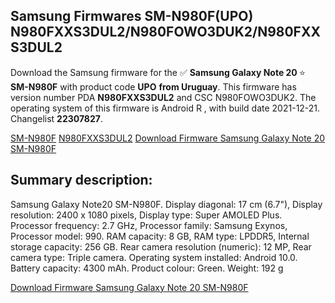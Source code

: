 <h2>Samsung Firmwares SM-N980F(UPO) N980FXXS3DUL2/N980FOWO3DUK2/N980FXXS3DUL2</h2>
Download the Samsung firmware for the ✅ <strong>Samsung Galaxy Note 20 </strong> ⭐ <strong>SM-N980F</strong> with product code <strong>UPO</strong> <strong> from Uruguay</strong>. This firmware has version number PDA <strong>N980FXXS3DUL2</strong> and CSC N980FOWO3DUK2. The operating system of this firmware is Android R , with build date 2021-12-21. Changelist <strong>22307827</strong>.

[SM-N980F](https://samfirm.shop/samsung/model/SM-N980F)
[N980FXXS3DUL2](https://samfirm.shop/samsung/pda/N980FXXS3DUL2)
[Download Firmware Samsung Galaxy Note 20 SM-N980F](https://samfirm.shop/samsung/firmware/483990)
<h2>Summary description:</h2>
<p>Samsung Galaxy Note20 SM-N980F. Display diagonal: 17 cm (6.7"), Display resolution: 2400 x 1080 pixels, Display type: Super AMOLED Plus. Processor frequency: 2.7 GHz, Processor family: Samsung Exynos, Processor model: 990. RAM capacity: 8 GB, RAM type: LPDDR5, Internal storage capacity: 256 GB. Rear camera resolution (numeric): 12 MP, Rear camera type: Triple camera. Operating system installed: Android 10.0. Battery capacity: 4300 mAh. Product colour: Green. Weight: 192 g</p>


[Download Firmware Samsung Galaxy Note 20 SM-N980F](https://samfirm.shop/samsung/firmware/483990)

